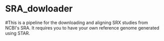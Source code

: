 # SRA_dowloader

#This is a pipeline for the downloading and aligning SRX studies from NCBI's SRA. It requires you to have your own reference genome generated using STAR.
